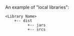 An example of "local libraries":

```
<Library Name>
    +-- dist
          +-- jars
          +-- srcs
```

